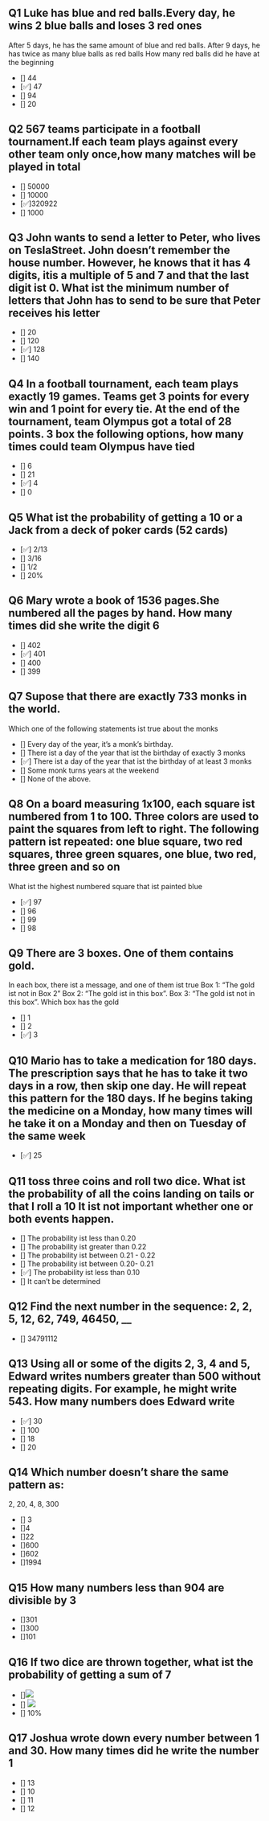 Q1 Luke has blue and red balls.Every day, he wins 2 blue balls and loses 3 red ones
-----------------------------------------------------------------------------------

After 5 days, he has the same amount of blue and red balls. After 9 days, he has twice as many blue balls as red balls How many red balls did he have at the beginning

-   \[\] 44
-   \[✅\] 47
-   \[\] 94
-   \[\] 20

Q2 567 teams participate in a football tournament.If each team plays against every other team only once,how many matches will be played in total
------------------------------------------------------------------------------------------------------------------------------------------------

-   \[\] 50000
-   \[\] 10000
-   \[✅\]320922
-   \[\] 1000

Q3 John wants to send a letter to Peter, who lives on TeslaStreet. John doesn’t remember the house number. However, he knows that it has 4 digits, itis a multiple of 5 and 7 and that the last digit ist 0. What ist the minimum number of letters that John has to send to be sure that Peter receives his letter
-------------------------------------------------------------------------------------------------------------------------------------------------------------------------------------------------------------------------------------------------------------------------------------------------------------------

-   \[\] 20
-   \[\] 120
-   \[✅\] 128
-   \[\] 140

Q4 In a football tournament, each team plays exactly 19 games. Teams get 3 points for every win and 1 point for every tie. At the end of the tournament, team Olympus got a total of 28 points. 3 box the following options, how many times could team Olympus have tied
------------------------------------------------------------------------------------------------------------------------------------------------------------------------------------------------------------------------------------------------------------------------

-   \[\] 6
-   \[\] 21
-   \[✅\] 4
-   \[\] 0

Q5 What ist the probability of getting a 10 or a Jack from a deck of poker cards (52 cards)
-------------------------------------------------------------------------------------------

-   \[✅\] 2/13
-   \[\] 3/16
-   \[\] 1/2
-   \[\] 20%

Q6 Mary wrote a book of 1536 pages.She numbered all the pages by hand. How many times did she write the digit 6
---------------------------------------------------------------------------------------------------------------

-   \[\] 402
-   \[✅\] 401
-   \[\] 400
-   \[\] 399

Q7 Supose that there are exactly 733 monks in the world.
--------------------------------------------------------

Which one of the following statements ist true about the monks

-   \[\] Every day of the year, it’s a monk’s birthday.
-   \[\] There ist a day of the year that ist the birthday of exactly 3 monks
-   \[✅\] There ist a day of the year that ist the birthday of at least 3 monks
-   \[\] Some monk turns years at the weekend
-   \[\] None of the above.

Q8 On a board measuring 1x100, each square ist numbered from 1 to 100. Three colors are used to paint the squares from left to right. The following pattern ist repeated: one blue square, two red squares, three green squares, one blue, two red, three green and so on
-------------------------------------------------------------------------------------------------------------------------------------------------------------------------------------------------------------------------------------------------------------------------

What ist the highest numbered square that ist painted blue

-   \[✅\] 97
-   \[\] 96
-   \[\] 99
-   \[\] 98

Q9 There are 3 boxes. One of them contains gold.
------------------------------------------------

In each box, there ist a message, and one of them ist true Box 1: “The gold ist not in Box 2” Box 2: “The gold ist in this box”. Box 3: “The gold ist not in this box”. Which box has the gold

-   \[\] 1
-   \[\] 2
-   \[✅\] 3

Q10 Mario has to take a medication for 180 days. The prescription says that he has to take it two days in a row, then skip one day. He will repeat this pattern for the 180 days. If he begins taking the medicine on a Monday, how many times will he take it on a Monday and then on Tuesday of the same week
---------------------------------------------------------------------------------------------------------------------------------------------------------------------------------------------------------------------------------------------------------------------------------------------------------------

-   \[✅\] 25

Q11 toss three coins and roll two dice. What ist the probability of all the coins landing on tails or that I roll a 10 It ist not important whether one or both events happen.
------------------------------------------------------------------------------------------------------------------------------------------------------------------------------

-   \[\] The probability ist less than 0.20
-   \[\] The probability ist greater than 0.22
-   \[\] The probability ist between 0.21 - 0.22
-   \[\] The probability ist between 0.20- 0.21
-   \[✅\] The probability ist less than 0.10
-   \[\] It can’t be determined

Q12 Find the next number in the sequence: 2, 2, 5, 12, 62, 749, 46450, \_\_
---------------------------------------------------------------------------

-   \[\] 34791112

Q13 Using all or some of the digits 2, 3, 4 and 5, Edward writes numbers greater than 500 without repeating digits. For example, he might write 543. How many numbers does Edward write
---------------------------------------------------------------------------------------------------------------------------------------------------------------------------------------

-   \[✅\] 30
-   \[\] 100
-   \[\] 18
-   \[\] 20

Q14 Which number doesn’t share the same pattern as:
---------------------------------------------------

2, 20, 4, 8, 300

-   \[\] 3
-   \[\]4
-   \[\]22
-   \[\]600
-   \[\]602
-   \[\]1994

Q15 How many numbers less than 904 are divisible by 3
-----------------------------------------------------

-   \[\]301
-   \[\]300
-   \[\]101

Q16 If two dice are thrown together, what ist the probability of getting a sum of 7
-----------------------------------------------------------------------------------

-   \[\]![](https://render.githubusercontent.com/render/mathmath=\frac%7B1%7D%7B6%7D)
-   \[\] ![](https://render.githubusercontent.com/render/math?math=\frac%7B1%7D%7B3%7D)
-   \[\] 10%

Q17 Joshua wrote down every number between 1 and 30. How many times did he write the number 1
---------------------------------------------------------------------------------------------

-   \[\] 13
-   \[\] 10
-   \[\] 11
-   \[\] 12
